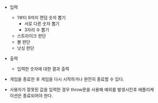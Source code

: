 - 입력
  - 1부터 9까지 랜덤 숫자 뽑기
    - 서로 다른 숫자 뽑기
    - 3자리 수 뽑기
  - 스트라이크 판단
  - 볼 판단
  - 낫싱 판단
- 출력

  - 입력한 숫자에 대한 결과 출력

- 게임을 종료한 후 게임을 다시 시작하거나 완전히 종료할 수 있다.
- 사용자가 잘못된 값을 입력한 경우 throw문을 사용해 예외를 발생시킨후 애플리케이션은 종료되어야 한다.
